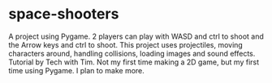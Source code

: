 # space-shooters
A project using Pygame.  2 players can play with WASD and ctrl to shoot and the Arrow keys and ctrl to shoot.  This project uses projectiles, moving characters around, handling collisions, loading images and sound effects.  Tutorial by Tech with Tim.  Not my first time making a 2D game, but my first time using Pygame.  I plan to make more.
